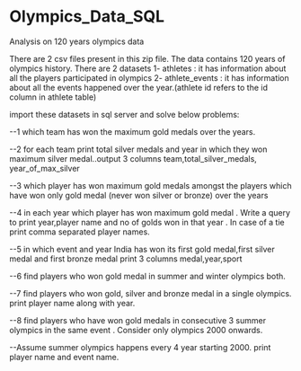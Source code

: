# Olympics_Data_SQL
Analysis on 120 years olympics data

There are 2 csv files present in this zip file. The data contains 120 years of olympics history. There are 2 datasets 
1- athletes : it has information about all the players participated in olympics
2- athlete_events : it has information about all the events happened over the year.(athlete id refers to the id column in athlete table)

import these datasets in sql server and solve below problems:

--1 which team has won the maximum gold medals over the years.

--2 for each team print total silver medals and year in which they won maximum silver medal..output 3 columns team,total_silver_medals, year_of_max_silver

--3 which player has won maximum gold medals  amongst the players which have won only gold medal (never won silver or bronze) over the years

--4 in each year which player has won maximum gold medal . Write a query to print year,player name and no of golds won in that year . In case of a tie print comma separated player names.

--5 in which event and year India has won its first gold medal,first silver medal and first bronze medal print 3 columns medal,year,sport

--6 find players who won gold medal in summer and winter olympics both.

--7 find players who won gold, silver and bronze medal in a single olympics. print player name along with year.

--8 find players who have won gold medals in consecutive 3 summer olympics in the same event . Consider only olympics 2000 onwards.   

--Assume summer olympics happens every 4 year starting 2000. print player name and event name.

